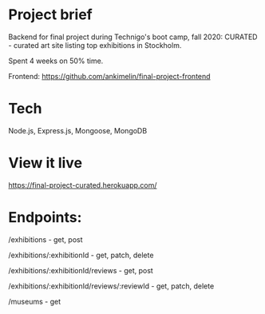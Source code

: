 # Project brief

Backend for final project during Technigo's boot camp, fall 2020: CURATED - curated art site listing top exhibitions in Stockholm. 

Spent 4 weeks on 50% time.

Frontend: https://github.com/ankimelin/final-project-frontend

# Tech
Node.js, Express.js, Mongoose, MongoDB

# View it live
https://final-project-curated.herokuapp.com/

# Endpoints:
/exhibitions - get, post

/exhibitions/:exhibitionId - get, patch, delete

/exhibitions/:exhibitionId/reviews - get, post

/exhibitions/:exhibitionId/reviews/:reviewId - get, patch, delete

/museums - get
